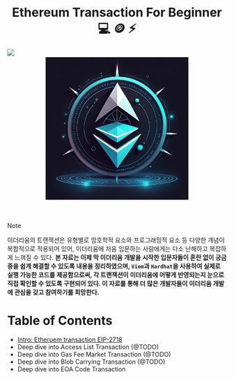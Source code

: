 </br>
<div align="center">

# Ethereum Transaction For Beginner 💻 🪙 ⚡

</div>

<img src="https://img.shields.io/badge/Typescript-3178C6?style=flat-square&logo=Typescript&logoColor=white"/>

<div align="center">

<img src="./asset/awesome_transaction.png" width="65%">

</div>

<br/>
<br/>

> [!NOTE]
> 이더리움의 트랜잭션은 유형별로 암호학적 요소와 프로그래밍적 요소 등 다양한 개념이 복합적으로 적용되어 있어, 이더리움에 처음 입문하는 사람에게는 다소 난해하고 복잡하게 느껴질 수 있다.
> **본 자료는 이제 막 이더리움 개발을 시작한 입문자들이 혼란 없이 궁금증을 쉽게 해결할 수 있도록 내용을 정리하였으며, `Viem`과 `Hardhat`을 사용하여 실제로 실행 가능한 코드를 제공함으로써, 각 트랜잭션이 이더리움에 어떻게 반영되는지 눈으로 직접 확인할 수 있도록 구현되어 있다. 이 자료를 통해 더 많은 개발자들이 이더리움 개발에 관심을 갖고 참여하기를 희망한다.**



# Table of Contents
- [Intro: Etheruem transaction EIP-2718](./src/intro/docs/eip2718.md)
- Deep dive into Access List Transaction (@TODO)
- Deep dive into Gas Fee Market Transaction (@TODO)
- Deep dive into Blob Carrying Transaction (@TODO)
- Deep dive into EOA Code Transaction